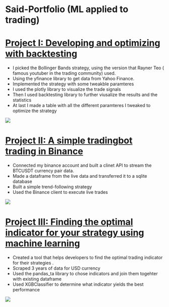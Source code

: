 # Said-Portfolio (ML applied to trading)

# [Project I: Developing and optimizing with backtesting](https://github.com/shirdarec/Said-Portfolio/blob/main/Project_I-main/BollingerBand_optimized.ipynb)
* I picked the Bollinger Bands strategy, using the version that Rayner Teo ( famous youtuber in the trading community) used. 
* Using the yfinance library to get data from Yahoo Finance.
* Implemented the strategy with some tweakble paramteres 
* I used the plotly library to visualize the trade signals 
* Then I used backtesting library to further viusalize the results and the statistics   
* At last I made a table with all the different paramteres I tweaked to optimize the strategy 

![](https://github.uio.no/saidhem/Said-Portfolio/blob/main/images/project1.JPG)

# [Project II: A simple tradingbot trading in Binance](https://github.uio.no/saidhem/Project_II)

* Connected my binance account and built a clinet API to stream the BTCUSDT currency pair data.
* Made a dataframe from the live data and transferred it to a sqlite database 
* Built a simple trend-following strategy
* Used the Binance client to execute live trades 


![](https://github.uio.no/saidhem/Said-Portfolio/blob/main/images/project2.JPG)

# [Project III: Finding the optimal indicator for your strategy using machine learning](https://github.uio.no/saidhem/Project_III)

* Created a tool that helps developers to find the optimal trading indicator for their strategies .
* Scraped 3 years of data for USD currency 
* Used the pandas_ta library to chose indicators and join them togehter with existing dataframe
* Used XGBClassifier to determine what indicator yields the best performance 


![](https://github.uio.no/saidhem/Said-Portfolio/blob/main/images/project3.JPG)
